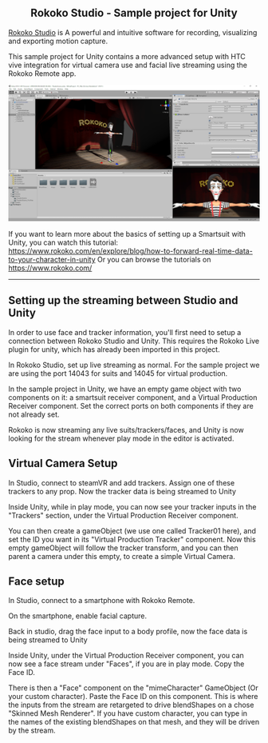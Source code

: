 <h2 align="center"> Rokoko Studio - Sample project for Unity</h1>

[Rokoko Studio](https://www.rokoko.com/en/products/studio) is A powerful and intuitive software for recording, visualizing and exporting motion capture.

This sample project for Unity contains a more advanced setup with HTC vive integration for virtual camera use and facial live streaming using the Rokoko Remote app. 

![Unity Viewport](Images/unityViewport.PNG?raw=true)

If you want to learn more about the basics of setting up a Smartsuit with Unity, you can watch this tutorial: https://www.rokoko.com/en/explore/blog/how-to-forward-real-time-data-to-your-character-in-unity 
Or you can browse the tutorials on https://www.rokoko.com/

---

## Setting up the streaming between Studio and Unity

In order to use face and tracker information, you'll first need to setup a connection between Rokoko Studio and Unity. This requires the Rokoko Live plugin for unity, which has already been imported in this project. 

In Rokoko Studio, set up live streaming as normal. For the sample project we are using the port 14043 for suits and 14045 for virtual production. 

In the sample project in Unity, we have an empty game object with two components on it: a smartsuit receiver component, and a Virtual Production Receiver component. 
Set the correct ports on both components if they are not already set. 

Rokoko is now streaming any live suits/trackers/faces, and Unity is now looking for the stream whenever play mode in the editor is activated. 

## Virtual Camera Setup

In Studio, connect to steamVR and add trackers. Assign one of these trackers to any prop. Now the tracker data is being streamed to Unity

Inside Unity, while in play mode, you can now see your tracker inputs in the "Trackers" section, under the Virtual Production Receiver component.

You can then create a gameObject (we use one called Tracker01 here), and set the ID you want in its "Virtual Production Tracker" component. Now this empty gameObject will follow the tracker transform, and you can then parent a camera under this empty, to create a simple Virtual Camera. 

## Face setup

In Studio, connect to a smartphone with Rokoko Remote.

On the smartphone, enable facial capture.

Back in studio, drag the face input to a body profile, now the face data is being streamed to Unity

Inside Unity, under the Virtual Production Receiver component, you can now see a face stream under "Faces", if you are in play mode. Copy the Face ID. 

There is then a "Face" component on the "mimeCharacter" GameObject (Or your custom character). Paste the Face ID on this component. This is where the inputs from the stream are retargeted to drive blendShapes on a chose "Skinned Mesh Renderer". If you have custom character, you can type in the names of the existing blendShapes on that mesh, and they will be driven by the stream. 


